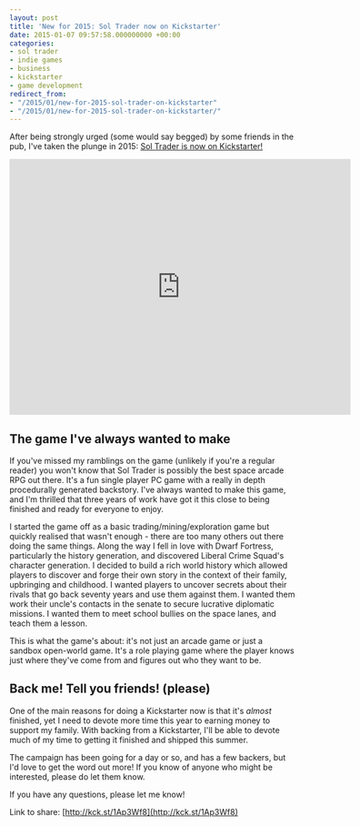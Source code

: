 ```yaml
---
layout: post
title: 'New for 2015: Sol Trader now on Kickstarter'
date: 2015-01-07 09:57:58.000000000 +00:00
categories:
- sol trader
- indie games
- business
- kickstarter
- game development
redirect_from:
- "/2015/01/new-for-2015-sol-trader-on-kickstarter"
- "/2015/01/new-for-2015-sol-trader-on-kickstarter/"
---
```

After being strongly urged (some would say begged) by some friends in the pub, I've taken the plunge in 2015: [Sol Trader is now on Kickstarter!](http://kck.st/1Ap3Wf8)

<iframe width="600" height="450" src="https://www.kickstarter.com/projects/852671098/sol-trader-a-compelling-space-action-rpg-for-pc-an/widget/video.html" frameborder="0" scrolling="no"> </iframe>

## The game I've always wanted to make

If you've missed my ramblings on the game (unlikely if you're a regular reader) you won't know that Sol Trader is possibly the best space arcade RPG out there. It's a fun single player PC game with a really in depth procedurally generated backstory. I've always wanted to make this game, and I'm thrilled that three years of work have got it this close to being finished and ready for everyone to enjoy.

I started the game off as a basic trading/mining/exploration game but quickly realised that wasn't enough - there are too many others out there doing the same things. Along the way I fell in love with Dwarf Fortress, particularly the history generation, and discovered Liberal Crime Squad's character generation. I decided to build a rich world history which allowed players to discover and forge their own story in the context of their family, upbringing and childhood. I wanted players to uncover secrets about their rivals that go back seventy years and use them against them. I wanted them work their uncle's contacts in the senate to secure lucrative diplomatic missions. I wanted them to meet school bullies on the space lanes, and teach them a lesson.

This is what the game's about: it's not just an arcade game or just a sandbox open-world game. It's a role playing game where the player knows just where they've come from and figures out who they want to be.

## Back me! Tell you friends! (please)

One of the main reasons for doing a Kickstarter now is that it's *almost* finished, yet I need to devote more time this year to earning money to support my family. With backing from a Kickstarter, I'll be able to devote much of my time to getting it finished and shipped this summer.

The campaign has been going for a day or so, and has a few backers, but I'd love to get the word out more! If you know of anyone who might be interested, please do let them know.

If you have any questions, please let me know!

Link to share: [http://kck.st/1Ap3Wf8](http://kck.st/1Ap3Wf8)
